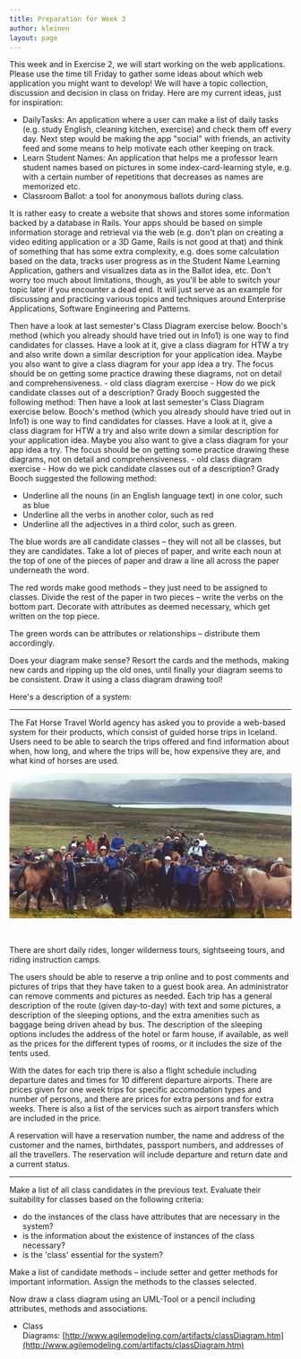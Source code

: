 ```yaml
---
title: Preparation for Week 3
author: kleinen
layout: page
---
```


This week and in Exercise 2, we will start working on the web applications. Please use the time till Friday to gather some ideas about which web application you might want to develop! We will have a topic collection, discussion and decision in class on friday. Here are my current ideas, just for inspiration:

 *  DailyTasks: An application where a user can make a list of daily tasks (e.g. study English, cleaning kitchen, exercise) and check them off every day. Next step would be making the app "social" with friends, an activity feed and some means to help motivate each other keeping on track.
 *  Learn Student Names: An application that helps me a professor learn student names based on pictures in some index-card-learning style, e.g. with a certain number of repetitions that decreases as names are memorized etc.
 *  Classroom Ballot: a tool for anonymous ballots during class.

It is rather easy to create a website that shows and stores some information backed by a database in Rails. Your apps should be based on simple information storage and retrieval via the web (e.g. don't plan on creating a video editing application or a 3D Game, Rails is not good at that) and think of something that has some extra complexity, e.g. does some calculation based on the data, tracks user progress as in the Student Name Learning Application, gathers and visualizes data as in the Ballot idea, etc. Don't worry too much about limitations, though, as you'll be able to switch your topic later if you encounter a dead end. It will just serve as an example for discussing and practicing various topics and techniques around Enterprise Applications, Software Engineering and Patterns.

Then have a look at last semester's Class Diagram exercise below. Booch's method (which you already should have tried out in Info1) is one way to find candidates for classes. Have a look at it, give a class diagram for HTW a try and also write down a similar description for your application idea. Maybe you also want to give a class diagram for your app idea a try. The focus should be on getting some practice drawing these diagrams, not on detail and comprehensiveness. - old class diagram exercise - How do we pick candidate classes out of a description? Grady Booch suggested the following method:
Then have a look at last semester's Class Diagram exercise below. Booch's method (which you already should have tried out in Info1) is one way to find candidates for classes. Have a look at it, give a class diagram for HTW a try and also write down a similar description for your application idea. Maybe you also want to give a class diagram for your app idea a try. The focus should be on getting some practice drawing these diagrams, not on detail and comprehensiveness. - old class diagram exercise - How do we pick candidate classes out of a description? Grady Booch suggested the following method:

 *  Underline all the nouns (in an English language text) in one color, such as blue
 *  Underline all the verbs in another color, such as red
 *  Underline all the adjectives in a third color, such as green.

 The blue words are all candidate classes &ndash; they will not all be classes, but they are candidates. Take a lot of pieces of paper, and write each noun at the top of one of the pieces of paper and draw a line all across the paper underneath the word.

 The red words make good methods &ndash; they just need to be assigned to classes. Divide the rest of the paper in two pieces &ndash; write the verbs on the bottom part. Decorate with attributes as deemed necessary, which get written on the top piece.

 The green words can be attributes or relationships &ndash; distribute them accordingly.

 Does your diagram make sense? Resort the cards and the methods, making new cards and ripping up the old ones, until finally your diagram seems to be consistent. Draw it using a class diagram drawing tool!

 Here's a description of a system:


***

 The Fat Horse Travel World agency has asked you to provide a web-based system for their products, which consist of guided horse trips in Iceland. Users need to be able to search the trips offered and find information about when, how long, and where the trips will be, how expensive they are, and what kind of horses are used.

 ![Icelandic Horses](../images/horses.gif "horses")

  

 There are short daily rides, longer wilderness tours, sightseeing tours, and riding instruction camps.

 The users should be able to reserve a trip online and to post comments and pictures of trips that they have taken to a guest book area. An administrator can remove comments and pictures as needed. Each trip has a general description of the route (given day-to-day) with text and some pictures, a description of the sleeping options, and the extra amenities such as baggage being driven ahead by bus. The description of the sleeping options includes the address of the hotel or farm house, if available, as well as the prices for the different types of rooms, or it includes the size of the tents used.

 With the dates for each trip there is also a flight schedule including departure dates and times for 10 different departure airports. There are prices given for one week trips for specific accomodation types and number of persons, and there are prices for extra persons and for extra weeks. There is also a list of the services such as airport transfers which are included in the price.

 A reservation will have a reservation number, the name and address of the customer and the names, birthdates, passport numbers, and addresses of all the travellers. The reservation will include departure and return date and a current status.

***

 Make a list of all class candidates in the previous text. Evaluate their suitability for classes based on the following criteria:

 *  do the instances of the class have attributes that are necessary in the system?
 *  is the information about the existence of instances of the class necessary?
 *  is the 'class' essential for the system?

 Make a list of candidate methods &ndash; include setter and getter methods for important information. Assign the methods to the classes selected.

 Now draw a class diagram using an UML-Tool or a pencil including attributes, methods and associations.

 * Class Diagrams: [http://www.agilemodeling.com/artifacts/classDiagram.htm](http://www.agilemodeling.com/artifacts/classDiagram.htm)

